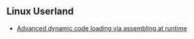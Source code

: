 
## Linux Userland
- [Advanced dynamic code loading via assembling at runtime](advanced_dynamic_code_loading_1)

